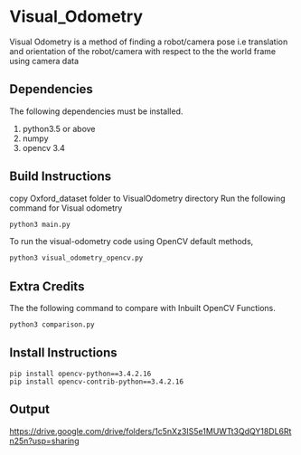 # Visual_Odometry
Visual Odometry is a method of finding a robot/camera pose i.e translation and orientation of the robot/camera with respect to the the world frame using camera data

## Dependencies

The following dependencies must be installed.

1. python3.5 or above 
2. numpy 
3. opencv 3.4

## Build Instructions
copy Oxford_dataset folder to VisualOdometry directory
Run the following command for Visual odometry
```bash
python3 main.py
``` 
To run the visual-odometry code using OpenCV default methods,
```bash
python3 visual_odometry_opencv.py
``` 

## Extra Credits
The the following command to compare with Inbuilt OpenCV Functions.
```bash
python3 comparison.py
``` 

## Install Instructions
```
pip install opencv-python==3.4.2.16
pip install opencv-contrib-python==3.4.2.16

```
## Output
https://drive.google.com/drive/folders/1c5nXz3IS5e1MUWTt3QdQY18DL6Rtn25n?usp=sharing
